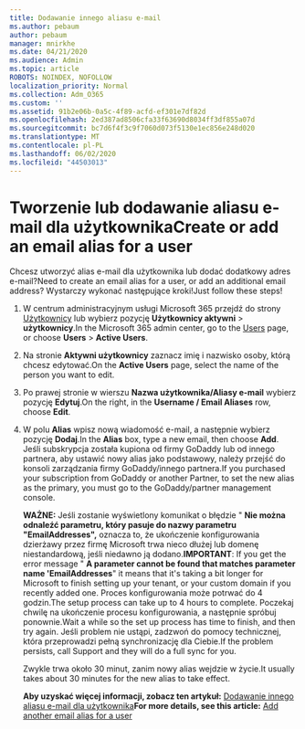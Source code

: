 ```yaml
---
title: Dodawanie innego aliasu e-mail
ms.author: pebaum
author: pebaum
manager: mnirkhe
ms.date: 04/21/2020
ms.audience: Admin
ms.topic: article
ROBOTS: NOINDEX, NOFOLLOW
localization_priority: Normal
ms.collection: Adm_O365
ms.custom: ''
ms.assetid: 91b2e06b-0a5c-4f89-acfd-ef301e7df82d
ms.openlocfilehash: 2ed387ad8506cfa33f63690d8034ff3df855a07d
ms.sourcegitcommit: bc7d6f4f3c9f7060d073f5130e1ec856e248d020
ms.translationtype: MT
ms.contentlocale: pl-PL
ms.lasthandoff: 06/02/2020
ms.locfileid: "44503013"
---
```

# <a name="create-or-add-an-email-alias-for-a-user"></a><span data-ttu-id="3d86f-102">Tworzenie lub dodawanie aliasu e-mail dla użytkownika</span><span class="sxs-lookup"><span data-stu-id="3d86f-102">Create or add an email alias for a user</span></span>

<span data-ttu-id="3d86f-103">Chcesz utworzyć alias e-mail dla użytkownika lub dodać dodatkowy adres e-mail?</span><span class="sxs-lookup"><span data-stu-id="3d86f-103">Need to create an email alias for a user, or add an additional email address?</span></span> <span data-ttu-id="3d86f-104">Wystarczy wykonać następujące kroki!</span><span class="sxs-lookup"><span data-stu-id="3d86f-104">Just follow these steps!</span></span>
  
1. <span data-ttu-id="3d86f-105">W centrum administracyjnym usługi Microsoft 365 przejdź do strony [Użytkownicy](https://go.microsoft.com/fwlink/p/?linkid=834822) lub wybierz pozycję **Użytkownicy aktywni** \> **użytkownicy**.</span><span class="sxs-lookup"><span data-stu-id="3d86f-105">In the Microsoft 365 admin center, go to the [Users](https://go.microsoft.com/fwlink/p/?linkid=834822) page, or choose **Users** \> **Active Users**.</span></span>
    
2. <span data-ttu-id="3d86f-106">Na stronie **Aktywni użytkownicy** zaznacz imię i nazwisko osoby, którą chcesz edytować.</span><span class="sxs-lookup"><span data-stu-id="3d86f-106">On the **Active Users** page, select the name of the person you want to edit.</span></span> 
    
3. <span data-ttu-id="3d86f-107">Po prawej stronie w wierszu **Nazwa użytkownika/Aliasy e-mail** wybierz pozycję **Edytuj**.</span><span class="sxs-lookup"><span data-stu-id="3d86f-107">On the right, in the **Username / Email Aliases** row, choose **Edit**.</span></span>
    
4. <span data-ttu-id="3d86f-108">W polu **Alias** wpisz nową wiadomość e-mail, a następnie wybierz pozycję **Dodaj**.</span><span class="sxs-lookup"><span data-stu-id="3d86f-108">In the **Alias** box, type a new email, then choose **Add**.</span></span> <span data-ttu-id="3d86f-109">Jeśli subskrypcja została kupiona od firmy GoDaddy lub od innego partnera, aby ustawić nowy alias jako podstawowy, należy przejść do konsoli zarządzania firmy GoDaddy/innego partnera.</span><span class="sxs-lookup"><span data-stu-id="3d86f-109">If you purchased your subscription from GoDaddy or another Partner, to set the new alias as the primary, you must go to the GoDaddy/partner management console.</span></span> 
    
    <span data-ttu-id="3d86f-110">**WAŻNE:** Jeśli zostanie wyświetlony komunikat o błędzie " **Nie można odnaleźć parametru, który pasuje do nazwy parametru "EmailAddresses",** oznacza to, że ukończenie konfigurowania dzierżawy przez firmę Microsoft trwa nieco dłużej lub domenę niestandardową, jeśli niedawno ją dodano.</span><span class="sxs-lookup"><span data-stu-id="3d86f-110">**IMPORTANT**: If you get the error message " **A parameter cannot be found that matches parameter name 'EmailAddresses**" it means that it's taking a bit longer for Microsoft to finish setting up your tenant, or your custom domain if you recently added one.</span></span> <span data-ttu-id="3d86f-111">Proces konfigurowania może potrwać do 4 godzin.</span><span class="sxs-lookup"><span data-stu-id="3d86f-111">The setup process can take up to 4 hours to complete.</span></span> <span data-ttu-id="3d86f-112">Poczekaj chwilę na ukończenie procesu konfigurowania, a następnie spróbuj ponownie.</span><span class="sxs-lookup"><span data-stu-id="3d86f-112">Wait a while so the set up process has time to finish, and then try again.</span></span> <span data-ttu-id="3d86f-113">Jeśli problem nie ustąpi, zadzwoń do pomocy technicznej, która przeprowadzi pełną synchronizację dla Ciebie.</span><span class="sxs-lookup"><span data-stu-id="3d86f-113">If the problem persists, call Support and they will do a full sync for you.</span></span>
    
    <span data-ttu-id="3d86f-114">Zwykle trwa około 30 minut, zanim nowy alias wejdzie w życie.</span><span class="sxs-lookup"><span data-stu-id="3d86f-114">It usually takes about 30 minutes for the new alias to take effect.</span></span>
    
    <span data-ttu-id="3d86f-115">**Aby uzyskać więcej informacji, zobacz ten artykuł:** [Dodawanie innego aliasu e-mail dla użytkownika](https://docs.microsoft.com/microsoft-365/admin/email/add-another-email-alias-for-a-user)</span><span class="sxs-lookup"><span data-stu-id="3d86f-115">**For more details, see this article:** [Add another email alias for a user](https://docs.microsoft.com/microsoft-365/admin/email/add-another-email-alias-for-a-user)</span></span>
    

